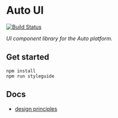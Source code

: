 # Auto UI

[![Build Status](https://secure.travis-ci.org/x-team/auto-ui.png)](http://travis-ci.org/x-team/auto-ui)

_UI component library for the Auto platform._

## Get started

```
npm install
npm run styleguide
```

## Docs

- [design principles](./docs/design-principles.md)
